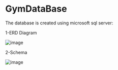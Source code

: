 # GymDataBase

The database is created using microsoft sql server:

1-ERD Diagram

![image](https://github.com/1MostafaAyman1/GymDataBase/assets/80271742/c8ac1453-74b7-481d-8794-8c76b2966090)

2-Schema

![image](https://github.com/1MostafaAyman1/GymDataBase/assets/80271742/3902a686-dbcb-40e5-8153-f063717e2050)



